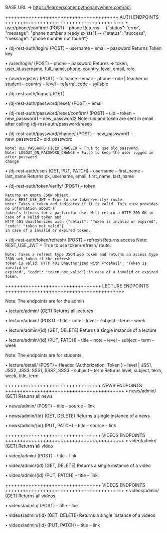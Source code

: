 BASE URL => https://learnersconer.pythonanywhere.com/api

+++++++++++++++++++++++++++++++++++++++  AUTH ENDPOINTS +++++++++++++++++++++++++++++++++++++++++
• user/phone/confirm/ (POST)
    – phone
    Returns 
        -- {"status": 'error', "message": "phone number already exists"}
        -- {"status": "success", "message": "phone number not found"}

• /dj-rest-auth/login/ (POST)
    – username
    – email
    – password
    Returns Token key

• /user/login/ (POST)
    – phone
    – password
    Returns => token, user_id,username, full_name, phone, country, level, email, role

• /user/register/ (POST)
    – fullname
    – email
    – phone
    – role | teacher or student
    – country
    – level
    – referral_code
    – syllable

• /dj-rest-auth/logout/ (GET)

• /dj-rest-auth/password/reset/ (POST)
    – email

• /dj-rest-auth/password/reset/confirm/ (POST)
    – uid
    – token
    – new_password1
    – new_password2
    Note: uid and token are sent in email after calling /dj-rest-auth/password/reset/

• /dj-rest-auth/password/change/ (POST)
    – new_password1
    – new_password2
    – old_password

    Note: OLD_PASSWORD_FIELD_ENABLED = True to use old_password.
    Note: LOGOUT_ON_PASSWORD_CHANGE = False to keep the user logged in after password
    change

• /dj-rest-auth/user/ (GET, PUT, PATCH)
    – username
    – first_name
    – last_name
    Returns pk, username, email, first_name, last_name

• /dj-rest-auth/token/verify/ (POST)
    – token

    Returns an empty JSON object.
    Note: REST_USE_JWT = True to use token/verify/ route.
    Note: Takes a token and indicates if it is valid. This view provides no information about a
    token’s fitness for a particular use. Will return a HTTP 200 OK in case of a valid token and
    HTTP 401 Unauthorized with {"detail": "Token is invalid or expired", "code": "token_not_valid"} 
    in case of a invalid or expired token.

• /dj-rest-auth/token/refresh/ (POST)
    – refresh
    Returns access
    Note: REST_USE_JWT = True to use token/refresh/ route.
    
    Note: Takes a refresh type JSON web token and returns an access type JSON web token if the refresh
    token is valid. HTTP 401 Unauthorized with {"detail": "Token is invalid or
    expired", "code": "token_not_valid"} in case of a invalid or expired token.

+++++++++++++++++++++++++++++++++  LECTURE ENDPOINTS +++++++++++++++++++++++++++++++++++++++++


Note: The endpoints are for the admin

• lecture/admin/ (GET)
    Returns all lectures 

• lecture/admin/ (POST)
    – title
    – note
    – level
    – subject
    – term
    – week 

• lecture/admin/{id} (GET, DELETE)
    Returns a single instance of a lecture

• lecture/admin/{id} (PUT, PATCH)
    – title
    – note
    – level
    – subject
    – term
    – week

Note: The endpoints are for students

• lecture/detail/ (POST)
    – Header {Authorization: Token <user token key>}
    – level | JSS1, JSS2, JSS3, SSS1, SSS2, SSS3
    – subject
    – term
    Returns level, subject, term, week, title, term


+++++++++++++++++++++++++++++++++  NEWS ENDPOINTS +++++++++++++++++++++++++++++++++++++++++
• news/admin/ (GET)
    Returns all news 

• news/admin/ (POST)
    – title
    – source
    – link

• news/admin/{id} (GET, DELETE)
    Returns a single instance of a news

• news/admin/{id} (PUT, PATCH)
    – title
    – source
    – link


+++++++++++++++++++++++++++++++++  VIDEOS ENDPOINTS +++++++++++++++++++++++++++++++++++++++++
• video/admin/ (GET)
    Returns all video 

• video/admin/ (POST)
    – title
    – link

• video/admin/{id} (GET, DELETE)
    Returns a single instance of a video

• video/admin/{id} (PUT, PATCH)
    – title
    – link


+++++++++++++++++++++++++++++++++  VIDEOS ENDPOINTS +++++++++++++++++++++++++++++++++++++++++
• videos/admin/ (GET)
    Returns all videos 

• videos/admin/ (POST)
    – title
    – link

• videos/admin/{id} (GET, DELETE)
    Returns a single instance of a videos

• videos/admin/{id} (PUT, PATCH)
    – title
    – link

